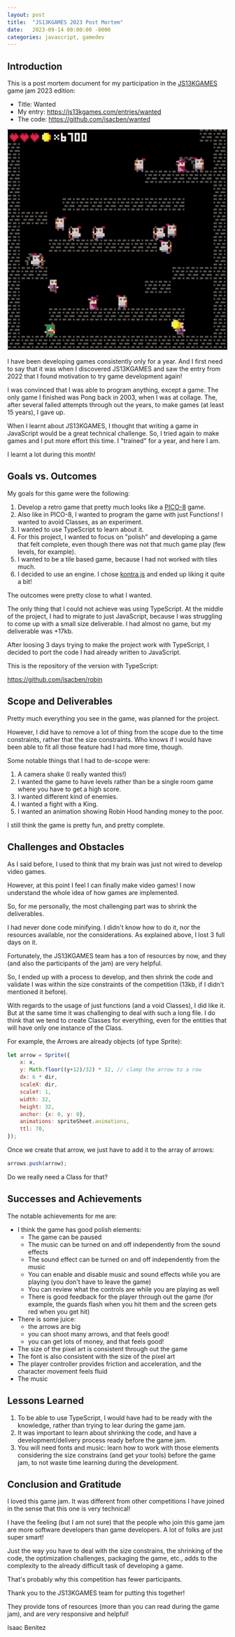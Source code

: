 ```yaml
---
layout: post
title:  "JS13KGAMES 2023 Post Mortem"
date:   2023-09-14 00:00:00 -0000
categories: javascript, gamedev
---
```


## Introduction

This is a post mortem document for my participation in the [JS13KGAMES](https://js13kgames.com/) game jam 2023 edition:

* Title: Wanted
* My entry: https://js13kgames.com/entries/wanted
* The code: https://github.com/isacben/wanted

![](../img/2023-09-14-01.gif)

I have been developing games consistently only for a year. And I first need to say that it was when I discovered JS13KGAMES and saw the entry from 2022 that I found motivation to try game development again!

I was convinced that I was able to program anything, except a game. The only game I finished was Pong back in 2003, when I was at collage. The, after several failed attempts through out the years, to make games (at least 15 years), I gave up.

When I learnt about JS13KGAMES, I thought that writing a game in JavaScript would be a great technical challenge. So, I tried again to make games and I put more effort this time. I "trained" for a year, and here I am.

I learnt a lot during this month!

## Goals vs. Outcomes

My goals for this game were the following:

1. Develop a retro game that pretty much looks like a [PICO-8](https://en.wikipedia.org/wiki/PICO-8) game.
2. Also like in PICO-8, I wanted to program the game with just Functions! I wanted to avoid Classes, as an experiment.
3. I wanted to use TypeScript to learn about it.
4. For this project, I wanted to focus on "polish" and developing a game that felt complete, even though there was not that much game play (few levels, for example).
5. I wanted to be a tile based game, because I had not worked with tiles much.
6. I decided to use an engine. I chose [kontra.js](https://straker.github.io/kontra/) and ended up liking it quite a bit!

The outcomes were pretty close to what I wanted. 

The only thing that I could not achieve was using TypeScript. At the middle of the project, I had to migrate to just JavaScript, because I was struggling to come up with a small size deliverable. I had almost no game, but my deliverable was +17kb.

After loosing 3 days trying to make the project work with TypeScript, I decided to port the code I had already written to JavaScript.

This is the repository of the version with TypeScript: 

https://github.com/isacben/robin

## Scope and Deliverables

Pretty much everything you see in the game, was planned for the project.

However, I did have to remove a lot of thing from the scope due to the time constraints, rather that the size constraints. Who knows if I would have been able to fit all those feature had I had more time, though.

Some notable things that I had to de-scope were:

1. A camera shake (I really wanted this!)
2. I wanted the game to have levels rather than be a single room game where you have to get a high score.
3. I wanted different kind of enemies.
4. I wanted a fight with a King.
5. I wanted an animation showing Robin Hood handing money to the poor.

I still think the game is pretty fun, and pretty complete.

## Challenges and Obstacles

As I said before, I used to think that my brain was just not wired to develop video games.

However, at this point I feel I can finally make video games! I now understand the whole idea of how games are implemented.

So, for me personally, the most challenging part was to shrink the deliverables. 

I had never done code minifying. I didn't know how to do it, nor the resources available, nor the considerations. As explained above, I lost 3 full days on it.

Fortunately, the JS13KGAMES team has a ton of resources by now, and they (and also the participants of the jam) are very helpful.

So, I ended up with a process to develop, and then shrink the code and validate I was within the size constraints of the competition (13kb, if I didn't mentioned it before).

With regards to the usage of just functions (and a void Classes), I did like it. But at the same time it was challenging to deal with such a long file. I do think that we tend to create Classes for everything, even for the entities that will have only one instance of the Class.

For example, the Arrows are already objects (of type Sprite):

```javascript
let arrow = Sprite({
    x: x,
    y: Math.floor((y+12)/32) * 32, // clamp the arrow to a row
    dx: 6 * dir,
    scaleX: dir,
    scaleY: 1,
    width: 32,
    height: 32,
    anchor: {x: 0, y: 0},
    animations: spriteSheet.animations,
    ttl: 70,
});
```

Once we create that arrow, we just have to add it to the array of arrows:

```javascript
arrows.push(arrow);
```

Do we really need a Class for that?

## Successes and Achievements

The notable achievements for me are:

* I think the game has good polish elements:
    * The game can be paused
    * The music can be turned on and off independently from the sound effects
    * The sound effect can be turned on and off independently from the music
    * You can enable and disable music and sound effects while you are playing (you don't have to leave the game)
    * You can review what the controls are while you are playing as well
    * There is good feedback for the player through out the game (for example, the guards flash when you hit them and the screen gets red when you get hit)
* There is some juice:
    * the arrows are big
    * you can shoot many arrows, and that feels good!
    * you can get lots of money, and that feels good!
* The size of the pixel art is consistent through out the game
* The font is also consistent with the size of the pixel art
* The player controller provides friction and acceleration, and the character movement feels fluid
* The music

## Lessons Learned

1. To be able to use TypeScript, I would have had to be ready with the knowledge, rather than trying to lear during the game jam.
2. It was important to learn about shrinking the code, and have a development/delivery process ready before the game jam.
3. You will need fonts and music: learn how to work with those elements considering the size constrains (and get your tools) before the game jam, to not waste time learning during the development.

## Conclusion and Gratitude

I loved this game jam. It was different from other competitions I have joined in the sense that this one is very technical!

I have the feeling (but I am not sure) that the people who join this game jam are more software developers than game developers. A lot of folks are just super smart!

Just the way you have to deal with the size constrains, the shrinking of the code, the optimization challenges, packaging the game, etc., adds to the complexity to the already difficult task of developing a game.

That's probably why this competition has fewer participants.

Thank you to the JS13KGAMES team for putting this together!

They provide tons of resources (more than you can read during the game jam), and are very responsive and helpful!

Isaac Benitez